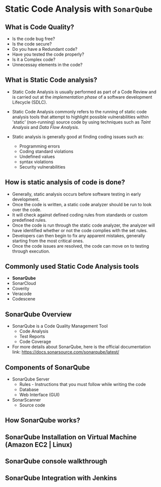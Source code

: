 # Static Code Analysis with `SonarQube`

## What is Code Quality?

- Is the code bug free?
- Is the code secure?
- Do you have a Redundant code?
- Have you tested the code properly?
- Is it a Complex code?
- Unnecessay elements in the code?

## What is Static Code analysis?

- Static Code Analysis is usually performed as part of a Code Review and is carried out at the _implementation phase_ of a software development Lifecycle (SDLC).
- Static Code Analysis commonly refers to the running of static code analysis tools that attempt to highlight possible vulnerabilities within 'static' (non-running) source code by using techniques such as _Taint Analysis_ and _Data Flow Analysis_.

- Static analysis is generally good at finding coding issues such as:

  - Programming errors
  - Coding standard violations
  - Undefined values
  - syntax violations
  - Security vulnerabilities

## How is static analysis of code is done?

- Generally, static analysis occurs before software testing in early development.
- Once the code is written, a static code analyzer should be run to look over the code.
- It will check against defined coding rules from standards or custom predefined rules.
- Once the code is run through the static code analyzer, the analyzer will have identified whether or not the code complies with the set rules.
- Developers can then begin to fix any apparent mistakes, generally starting from the most critical ones.
- Once the code issues are resolved, the code can move on to testing through execution.

## Commonly used Static Code Analysis tools

- **SonarQube**
- SonarCloud
- Coverity
- Veracode
- Codescene

## SonarQube Overview

- SonarQube is a Code Quality Management Tool
  - Code Analysis
  - Test Reports
  - Code Coverage
- For more details about SonarQube, here is the official documentation link: https://docs.sonarsource.com/sonarqube/latest/

## Components of SonarQube

- SonarQube Server
  - Rules - Instructions that you must follow while writing the code
  - Database
  - Web Interface (GUI)
- SonarScanner
  - Source code

## How SonarQube works?

## SonarQube Installation on Virtual Machine (Amazon EC2 | Linux)

## SonarQube console walkthrough

## SonarQube Integration with Jenkins

